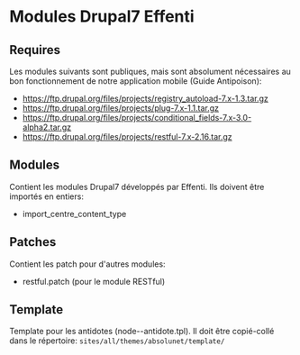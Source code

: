 # Modules Drupal7 Effenti #

## Requires ##

Les modules suivants sont publiques, mais sont absolument nécessaires au bon fonctionnement de notre application mobile (Guide Antipoison):
* https://ftp.drupal.org/files/projects/registry_autoload-7.x-1.3.tar.gz
* https://ftp.drupal.org/files/projects/plug-7.x-1.1.tar.gz
* https://ftp.drupal.org/files/projects/conditional_fields-7.x-3.0-alpha2.tar.gz
* https://ftp.drupal.org/files/projects/restful-7.x-2.16.tar.gz

## Modules ##
Contient les modules Drupal7 développés par Effenti. Ils doivent être importés en entiers:
* import_centre_content_type

## Patches ##
Contient les patch pour d'autres modules:
* restful.patch (pour le module RESTful)

## Template ##
Template pour les antidotes (node--antidote.tpl). Il doit être copié-collé dans le répertoire:
```sites/all/themes/absolunet/template/```
